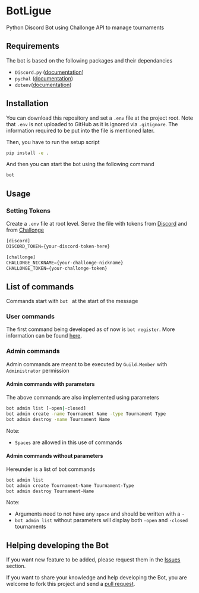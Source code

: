 # BotLigue
Python Discord Bot using Challonge API to manage tournaments

## Requirements
The bot is based on the following packages and their dependancies
* `Discord.py` ([documentation](https://discordpy.readthedocs.io/en/latest/index.html))
* `pychal` ([documentation](https://github.com/ZEDGR/pychal))
* `dotenv`([documentation](https://pypi.org/project/python-dotenv/))

## Installation
You can download this repository and set a `.env` file at the project root. Note
that `.env` is not uploaded to GitHub as it is ignored via `.gitignore`. The
information required to be put into the file is mentioned later.

Then, you have to run the setup script
```bash
pip install -e .
```

And then you can start the bot using the following command
```bash
bot
```

## Usage
### Setting Tokens
Create a `.env` file at root level. Serve the file with tokens from
[Discord](https://discord.com/developers/) and from
[Challonge](https://challonge.com/fr/settings/developer)
```python
[discord]
DISCORD_TOKEN={your-discord-token-here}

[challonge]
CHALLONGE_NICKNAME={your-challonge-nickname}
CHALLONGE_TOKEN={your-challonge-token}
```

## List of commands
Commands start with `bot ` at the start of the message

### User commands
The first command being developed as of now is `bot register`. More information
can be found [here](https://github.com/Spigushe/BotLigue/blob/main/Registration.md).

### Admin commands
Admin commands are meant to be executed by `Guild.Member` with `Administrator`
permission

#### Admin commands with parameters
The above commands are also implemented using parameters

```bash
bot admin list [-open|-closed]
bot admin create -name Tournament Name -type Tournament Type
bot admin destroy -name Tournament Name
```

Note:
- `Spaces` are allowed in this use of commands

#### Admin commands without parameters
Hereunder is a list of bot commands

```bash
bot admin list
bot admin create Tournament-Name Tournament-Type
bot admin destroy Tournament-Name
```

Note:
- Arguments need to not have any `space` and should be written with a `-`
- `bot admin list` without parameters will display both `-open` and `-closed`
tournaments

## Helping developing the Bot
If you want new feature to be added, please request them in the
[Issues](https://github.com/Spigushe/BotLigue/issues) section.

If you want to share your knowledge and help developing the Bot, you are welcome
to fork this project and send a
[pull request](https://github.com/Spigushe/BotLigue/pulls).
